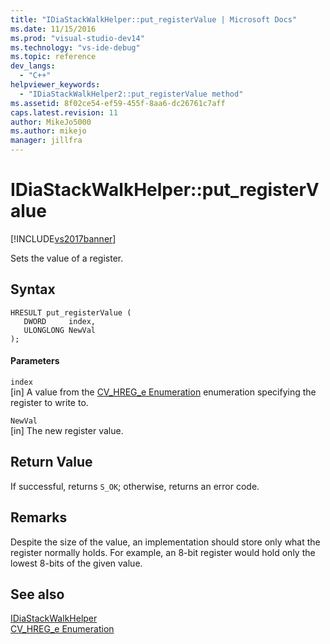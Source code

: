 ```yaml
---
title: "IDiaStackWalkHelper::put_registerValue | Microsoft Docs"
ms.date: 11/15/2016
ms.prod: "visual-studio-dev14"
ms.technology: "vs-ide-debug"
ms.topic: reference
dev_langs: 
  - "C++"
helpviewer_keywords: 
  - "IDiaStackWalkHelper2::put_registerValue method"
ms.assetid: 8f02ce54-ef59-455f-8aa6-dc26761c7aff
caps.latest.revision: 11
author: MikeJo5000
ms.author: mikejo
manager: jillfra
---
```

# IDiaStackWalkHelper::put_registerValue
[!INCLUDE[vs2017banner](../../includes/vs2017banner.md)]

Sets the value of a register.  
  
## Syntax  
  
```cpp#  
HRESULT put_registerValue (   
   DWORD     index,  
   ULONGLONG NewVal  
);  
```  
  
#### Parameters  
 `index`  
 [in] A value from the [CV_HREG_e Enumeration](../../debugger/debug-interface-access/cv-hreg-e.md) enumeration specifying the register to write to.  
  
 `NewVal`  
 [in] The new register value.  
  
## Return Value  
 If successful, returns `S_OK`; otherwise, returns an error code.  
  
## Remarks  
 Despite the size of the value, an implementation should store only what the register normally holds. For example, an 8-bit register would hold only the lowest 8-bits of the given value.  
  
## See also  
 [IDiaStackWalkHelper](../../debugger/debug-interface-access/idiastackwalkhelper.md)   
 [CV_HREG_e Enumeration](../../debugger/debug-interface-access/cv-hreg-e.md)

